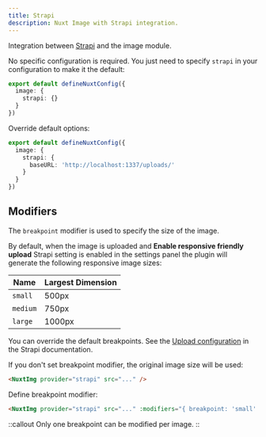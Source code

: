 ```yaml
---
title: Strapi
description: Nuxt Image with Strapi integration.
---
```


Integration between [Strapi](https://strapi.io) and the image module.

No specific configuration is required. You just need to specify `strapi` in your configuration to make it the default:

```ts [nuxt.config.ts]
export default defineNuxtConfig({
  image: {
    strapi: {}
  }
})
```

Override default options:

```ts [nuxt.config.ts]
export default defineNuxtConfig({
  image: {
    strapi: {
      baseURL: 'http://localhost:1337/uploads/'
    }
  }
})
```

## Modifiers
The `breakpoint` modifier is used to specify the size of the image.

By default, when the image is uploaded and **Enable responsive friendly upload** Strapi setting is enabled in the settings panel the plugin will generate the following responsive image sizes:

|  Name   | Largest Dimension |
| ------- | ----------------- |
| `small` | 500px             |
| `medium`| 750px             |
| `large` | 1000px            |

You can override the default breakpoints. See the [Upload configuration](https://strapi.io/documentation/developer-docs/latest/development/plugins/upload.html#configuration) in the Strapi documentation.

If you don't set breakpoint modifier, the original image size will be used:

```html
<NuxtImg provider="strapi" src="..." />
```

Define breakpoint modifier:
```html
<NuxtImg provider="strapi" src="..." :modifiers="{ breakpoint: 'small' }" />
```

::callout
Only one breakpoint can be modified per image.
::
